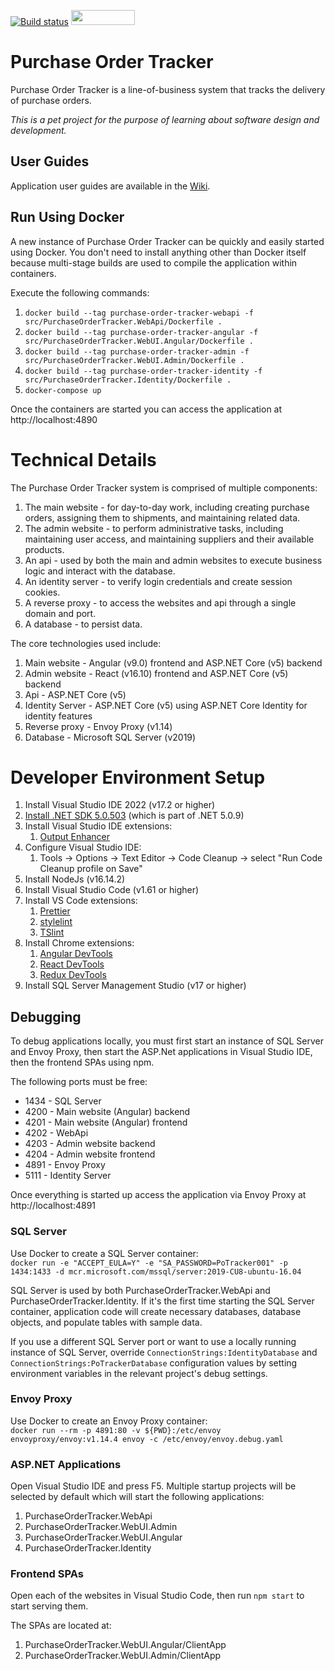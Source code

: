 [![Build status](https://dev.azure.com/purchase-order-tracker/Purchase%20Order%20Tracker%20-%20Angular/_apis/build/status/Purchase%20Order%20Tracker%20-%20Angular%20.NET%20Core)](https://dev.azure.com/purchase-order-tracker/Purchase%20Order%20Tracker%20-%20Angular/_build/latest?definitionId=2)
<a href="https://sonarcloud.io/dashboard?id=purchase-order-tracker-aspnetcore_angular"><img src="https://sonarcloud.io/images/project_badges/sonarcloud-white.svg" height="24" width="102" ></a>

# Purchase Order Tracker

Purchase Order Tracker is a line-of-business system that tracks the delivery of purchase orders.

_This is a pet project for the purpose of learning about software design and development._

## User Guides

Application user guides are available in the [Wiki](https://github.com/kierendixon/purchase-order-tracker-aspnetcore_angular/wiki).

## Run Using Docker

A new instance of Purchase Order Tracker can be quickly and easily started using Docker.
You don't need to install anything other than Docker itself because multi-stage builds are used to compile the application within containers.

Execute the following commands:

1. `docker build --tag purchase-order-tracker-webapi -f src/PurchaseOrderTracker.WebApi/Dockerfile .`
1. `docker build --tag purchase-order-tracker-angular -f src/PurchaseOrderTracker.WebUI.Angular/Dockerfile .`
1. `docker build --tag purchase-order-tracker-admin -f src/PurchaseOrderTracker.WebUI.Admin/Dockerfile .`
1. `docker build --tag purchase-order-tracker-identity -f src/PurchaseOrderTracker.Identity/Dockerfile .`
1. `docker-compose up`

Once the containers are started you can access the application at http://localhost:4890

# Technical Details

The Purchase Order Tracker system is comprised of multiple components:

1. The main website - for day-to-day work, including creating purchase orders, assigning them to shipments, and maintaining related data.
1. The admin website - to perform administrative tasks, including maintaining user access, and maintaining suppliers and their available products.
1. An api - used by both the main and admin websites to execute business logic and interact with the database.
1. An identity server - to verify login credentials and create session cookies.
1. A reverse proxy - to access the websites and api through a single domain and port.
1. A database - to persist data.

The core technologies used include:

1. Main website - Angular (v9.0) frontend and ASP.NET Core (v5) backend
1. Admin website - React (v16.10) frontend and ASP.NET Core (v5) backend
1. Api - ASP.NET Core (v5)
1. Identity Server - ASP.NET Core (v5) using ASP.NET Core Identity for identity features
1. Reverse proxy - Envoy Proxy (v1.14)
1. Database - Microsoft SQL Server (v2019)

# Developer Environment Setup

1. Install Visual Studio IDE 2022 (v17.2 or higher)
1. [Install .NET SDK 5.0.503](https://dotnet.microsoft.com/en-us/download/dotnet/5.0) (which is part of .NET 5.0.9)
1. Install Visual Studio IDE extensions:
   1. [Output Enhancer](https://marketplace.visualstudio.com/items?itemName=NikolayBalakin.Outputenhancer)
1. Configure Visual Studio IDE:
   1. Tools -> Options -> Text Editor -> Code Cleanup -> select "Run Code Cleanup profile on Save"
1. Install NodeJs (v16.14.2)
1. Install Visual Studio Code (v1.61 or higher)
1. Install VS Code extensions:
   1. [Prettier](https://marketplace.visualstudio.com/items?itemName=esbenp.prettier-vscode)
   1. [stylelint](https://marketplace.visualstudio.com/items?itemName=shinnn.stylelint)
   1. [TSlint](https://marketplace.visualstudio.com/items?itemName=ms-vscode.vscode-typescript-tslint-plugin)
1. Install Chrome extensions:
   1. [Angular DevTools](https://chrome.google.com/webstore/detail/angular-devtools/ienfalfjdbdpebioblfackkekamfmbnh?hl=en)
   1. [React DevTools](https://chrome.google.com/webstore/detail/react-developer-tools/fmkadmapgofadopljbjfkapdkoienihi?hl=en)
   1. [Redux DevTools](https://chrome.google.com/webstore/detail/redux-devtools/lmhkpmbekcpmknklioeibfkpmmfibljd?hl=en)
1. Install SQL Server Management Studio (v17 or higher)

## Debugging

To debug applications locally, you must first start an instance of SQL Server and Envoy Proxy, then start the ASP.Net applications in Visual Studio IDE, then the frontend SPAs using npm.

The following ports must be free:

- 1434 - SQL Server
- 4200 - Main website (Angular) backend
- 4201 - Main website (Angular) frontend
- 4202 - WebApi
- 4203 - Admin website backend
- 4204 - Admin website frontend
- 4891 - Envoy Proxy
- 5111 - Identity Server

Once everything is started up access the application via Envoy Proxy at http://localhost:4891

### SQL Server

Use Docker to create a SQL Server container:  
`docker run -e "ACCEPT_EULA=Y" -e "SA_PASSWORD=PoTracker001" -p 1434:1433 -d mcr.microsoft.com/mssql/server:2019-CU8-ubuntu-16.04`

SQL Server is used by both PurchaseOrderTracker.WebApi and PurchaseOrderTracker.Identity. If it's the first time starting the SQL Server container, application code will create necessary databases, database objects, and populate tables with sample data.

If you use a different SQL Server port or want to use a locally running instance of SQL Server, override `ConnectionStrings:IdentityDatabase` and `ConnectionStrings:PoTrackerDatabase` configuration values by setting environment variables in the relevant project's debug settings.

### Envoy Proxy

Use Docker to create an Envoy Proxy container:  
`docker run --rm -p 4891:80 -v ${PWD}:/etc/envoy envoyproxy/envoy:v1.14.4 envoy -c /etc/envoy/envoy.debug.yaml`

### ASP.NET Applications

Open Visual Studio IDE and press F5. Multiple startup projects will be selected by default which will start the following applications:

1. PurchaseOrderTracker.WebApi
1. PurchaseOrderTracker.WebUI.Admin
1. PurchaseOrderTracker.WebUI.Angular
1. PurchaseOrderTracker.Identity

### Frontend SPAs

Open each of the websites in Visual Studio Code, then run `npm start` to start serving them.

The SPAs are located at:

1. PurchaseOrderTracker.WebUI.Angular/ClientApp
1. PurchaseOrderTracker.WebUI.Admin/ClientApp

